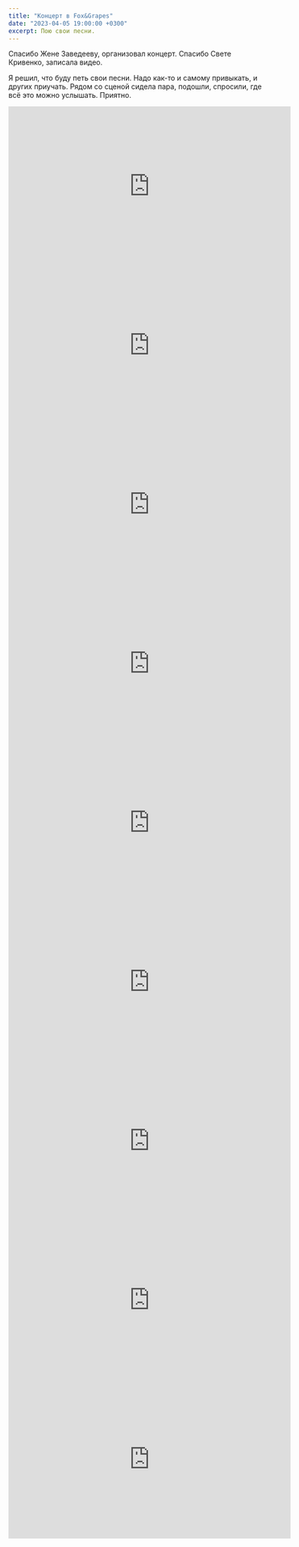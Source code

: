 ```yaml
---
title: "Концерт в Fox&Grapes"
date: "2023-04-05 19:00:00 +0300"
excerpt: Пою свои песни.
---
```


Спасибо Жене Заведееву, организовал концерт. Спасибо Свете Кривенко, записала видео.

Я решил, что буду петь свои песни. Надо как-то и самому привыкать, и других приучать. Рядом со сценой сидела пара, подошли, спросили, где всё это можно услышать. Приятно.


<div class="video-wrapper">
    <iframe width="560" height="315" src="https://www.youtube.com/embed/84mhNMXJI1w" title="YouTube video player" frameborder="0" allow="accelerometer; autoplay; clipboard-write; encrypted-media; gyroscope; picture-in-picture; web-share" allowfullscreen></iframe>
</div>

<div class="video-wrapper">
    <iframe width="560" height="315" src="https://www.youtube.com/embed/znMOQz3PvgY" title="YouTube video player" frameborder="0" allow="accelerometer; autoplay; clipboard-write; encrypted-media; gyroscope; picture-in-picture; web-share" allowfullscreen></iframe>
</div>

<div class="video-wrapper">
    <iframe width="560" height="315" src="https://www.youtube.com/embed/D1Wz5XG4ttU" title="YouTube video player" frameborder="0" allow="accelerometer; autoplay; clipboard-write; encrypted-media; gyroscope; picture-in-picture; web-share" allowfullscreen></iframe>
</div>

<div class="video-wrapper">
    <iframe width="560" height="315" src="https://www.youtube.com/embed/TnOXEytrBNM" title="YouTube video player" frameborder="0" allow="accelerometer; autoplay; clipboard-write; encrypted-media; gyroscope; picture-in-picture; web-share" allowfullscreen></iframe>
</div>

<div class="video-wrapper">
    <iframe width="560" height="315" src="https://www.youtube.com/embed/5WlGVoXkr7s" title="YouTube video player" frameborder="0" allow="accelerometer; autoplay; clipboard-write; encrypted-media; gyroscope; picture-in-picture; web-share" allowfullscreen></iframe>
</div>

<div class="video-wrapper">
    <iframe width="560" height="315" src="https://www.youtube.com/embed/zZOpcEGlDbs" title="YouTube video player" frameborder="0" allow="accelerometer; autoplay; clipboard-write; encrypted-media; gyroscope; picture-in-picture; web-share" allowfullscreen></iframe>
</div>

<div class="video-wrapper">
    <iframe width="560" height="315" src="https://www.youtube.com/embed/3eHf6gZtpRw" title="YouTube video player" frameborder="0" allow="accelerometer; autoplay; clipboard-write; encrypted-media; gyroscope; picture-in-picture; web-share" allowfullscreen></iframe>
</div>

<div class="video-wrapper">
    <iframe width="560" height="315" src="https://www.youtube.com/embed/zfLpZ9Y8d70" title="YouTube video player" frameborder="0" allow="accelerometer; autoplay; clipboard-write; encrypted-media; gyroscope; picture-in-picture; web-share" allowfullscreen></iframe>
</div>

<div class="video-wrapper">
    <iframe width="560" height="315" src="https://www.youtube.com/embed/mt9wm-B4Tng" title="YouTube video player" frameborder="0" allow="accelerometer; autoplay; clipboard-write; encrypted-media; gyroscope; picture-in-picture; web-share" allowfullscreen></iframe>
</div>
